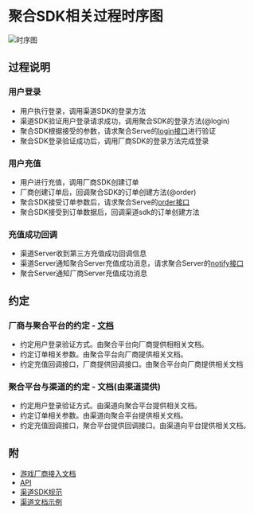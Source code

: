 # 聚合SDK相关过程时序图

![时序图](/assets/active.jpg)

## 过程说明
### 用户登录
- 用户执行登录，调用渠道SDK的登录方法
- 渠道SDK验证用户登录请求成功，调用聚合SDK的登录方法(@login)
- 聚合SDK根据接受的参数，请求聚合Serve的[login接口](./API#登录接口)进行验证
- 聚合SDK登录验证成功后，调用厂商SDK的登录方法完成登录

### 用户充值
- 用户进行充值，调用厂商SDK创建订单
- 厂商创建订单后，回调聚合SDK的订单创建方法(@order)
- 聚合SDK接受订单参数后，请求聚合Serve的[order接口](./API#订单创建接口)
- 聚合SDK接受到订单数据后，回调渠道sdk的订单创建方法

### 充值成功回调
- 渠道Server收到第三方充值成功回调信息
- 渠道Server通知聚合Server充值成功消息，请求聚合Server的[notify接口](./API#支付成功回调接口)
- 聚合Server通知厂商Server充值成功消息

## 约定
### 厂商与聚合平台的约定 - [文档](./sdk)
- 约定用户登录验证方式。由聚合平台向厂商提供相相关文档。
- 约定订单相关参数。由聚合平台向厂商提供相关文档。
- 约定充值回调接口，厂商提供回调接口。由聚合平台向厂商提供相关文档

### 聚合平台与渠道的约定 - 文档(由渠道提供)
- 约定用户登录验证方式。由渠道向聚合平台提供相关文档。
- 约定订单相关参数。由渠道向聚合平台提供相关文档。
- 约定充值回调接口，聚合平台提供回调接口。由渠道向平台提供相关文档。

## 附
- [游戏厂商接入文档](./sdk)
- [API](./API)
- [渠道SDK规范](./agent-sdk-class)
- [渠道文档示例](./agent-doc-demo)

